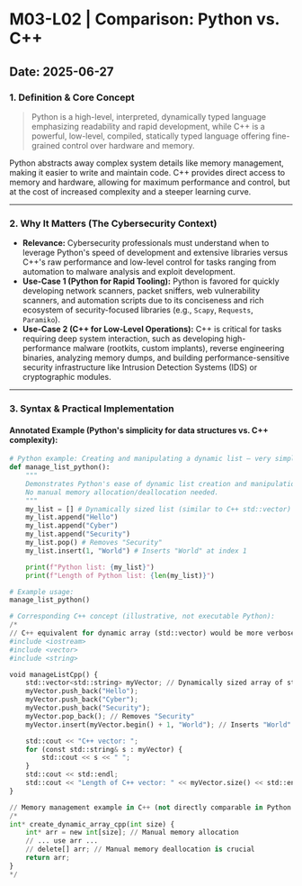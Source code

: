 # M03-L02 | Comparison: Python vs. C++

**Date:** 2025-06-27
---
### 1. Definition & Core Concept
> Python is a high-level, interpreted, dynamically typed language emphasizing readability and rapid development, while C++ is a powerful, low-level, compiled, statically typed language offering fine-grained control over hardware and memory.

Python abstracts away complex system details like memory management, making it easier to write and maintain code. C++ provides direct access to memory and hardware, allowing for maximum performance and control, but at the cost of increased complexity and a steeper learning curve.

---
### 2. Why It Matters (The Cybersecurity Context)
* **Relevance:** Cybersecurity professionals must understand when to leverage Python's speed of development and extensive libraries versus C++'s raw performance and low-level control for tasks ranging from automation to malware analysis and exploit development.
* **Use-Case 1 (Python for Rapid Tooling):** Python is favored for quickly developing network scanners, packet sniffers, web vulnerability scanners, and automation scripts due to its conciseness and rich ecosystem of security-focused libraries (e.g., `Scapy`, `Requests`, `Paramiko`).
* **Use-Case 2 (C++ for Low-Level Operations):** C++ is critical for tasks requiring deep system interaction, such as developing high-performance malware (rootkits, custom implants), reverse engineering binaries, analyzing memory dumps, and building performance-sensitive security infrastructure like Intrusion Detection Systems (IDS) or cryptographic modules.

---
### 3. Syntax & Practical Implementation
#### Annotated Example (Python's simplicity for data structures vs. C++ complexity):

```python
# Python example: Creating and manipulating a dynamic list – very simple
def manage_list_python():
    """
    Demonstrates Python's ease of dynamic list creation and manipulation.
    No manual memory allocation/deallocation needed.
    """
    my_list = [] # Dynamically sized list (similar to C++ std::vector)
    my_list.append("Hello")
    my_list.append("Cyber")
    my_list.append("Security")
    my_list.pop() # Removes "Security"
    my_list.insert(1, "World") # Inserts "World" at index 1

    print(f"Python list: {my_list}")
    print(f"Length of Python list: {len(my_list)}")

# Example usage:
manage_list_python()

# Corresponding C++ concept (illustrative, not executable Python):
/*
// C++ equivalent for dynamic array (std::vector) would be more verbose
#include <iostream>
#include <vector>
#include <string>

void manageListCpp() {
    std::vector<std::string> myVector; // Dynamically sized array of strings
    myVector.push_back("Hello");
    myVector.push_back("Cyber");
    myVector.push_back("Security");
    myVector.pop_back(); // Removes "Security"
    myVector.insert(myVector.begin() + 1, "World"); // Inserts "World" at index 1

    std::cout << "C++ vector: ";
    for (const std::string& s : myVector) {
        std::cout << s << " ";
    }
    std::cout << std::endl;
    std::cout << "Length of C++ vector: " << myVector.size() << std::endl;
}

// Memory management example in C++ (not directly comparable in Python due to automatic GC):
/*
int* create_dynamic_array_cpp(int size) {
    int* arr = new int[size]; // Manual memory allocation
    // ... use arr ...
    // delete[] arr; // Manual memory deallocation is crucial
    return arr;
}
*/